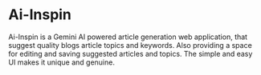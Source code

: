 # Ai-Inspin

Ai-Inspin is a Gemini AI powered article generation web application, that suggest quality blogs article topics and keywords. Also providing a space for editing and saving suggested articles and topics. The simple and easy UI makes it unique and genuine.
